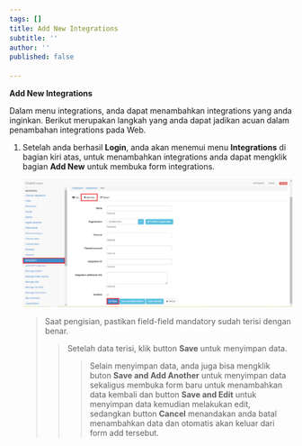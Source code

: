 ```yaml
---
tags: []
title: Add New Integrations
subtitle: ''
author: ''
published: false

---
```

**Add New Integrations**

Dalam menu integrations, anda dapat menambahkan integrations yang anda inginkan. Berikut merupakan langkah yang anda dapat jadikan acuan dalam penambahan integrations pada Web.

1. Setelah anda berhasil **Login**, anda akan menemui menu **Integrations** di bagian kiri atas, untuk menambahkan integrations anda dapat mengklik bagian **Add New** untuk membuka form integrations.

   ![](/uploads/integrationsaddnew.PNG)

   > Saat pengisian, pastikan field-field mandatory sudah terisi dengan benar.
   >
   > > Setelah data terisi, klik button **Save** untuk menyimpan data.
   > >
   > > > Selain menyimpan data, anda juga bisa mengklik buton **Save and Add Another** untuk menyimpan data sekaligus membuka form baru untuk menambahkan data kembali dan button **Save and Edit** untuk menyimpan data kemudian melakukan edit, sedangkan button **Cancel** menandakan anda batal menambahkan data dan otomatis akan keluar dari form add tersebut.